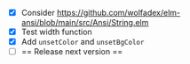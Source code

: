 - [X] Consider https://github.com/wolfadex/elm-ansi/blob/main/src/Ansi/String.elm
- [X] Test width function
- [X] Add `unsetColor` and `unsetBgColor`
- [ ] == Release next version ==
